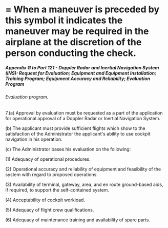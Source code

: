
# = When a maneuver is preceded by this symbol it indicates the maneuver may be required in the airplane at the discretion of the person conducting the check.
##### Appendix G to Part 121 - Doppler Radar and Inertial Navigation System (INS): Request for Evaluation; Equipment and Equipment Installation; Training Program; Equipment Accuracy and Reliability; Evaluation Program
###### Evaluation program.

7.(a) Approval by evaluation must be requested as a part of the application for operational approval of a Doppler Radar or Inertial Navigation System.

(b) The applicant must provide sufficient flights which show to the satisfaction of the Administrator the applicant's ability to use cockpit navigation in his operation.

(c) The Administrator bases his evaluation on the following:

(1) Adequacy of operational procedures.

(2) Operational accuracy and reliability of equipment and feasibility of the system with regard to proposed operations.

(3) Availability of terminal, gateway, area, and en route ground-based aids, if required, to support the self-contained system.

(4) Acceptability of cockpit workload.

(5) Adequacy of flight crew qualifications.

(6) Adequacy of maintenance training and availability of spare parts.
